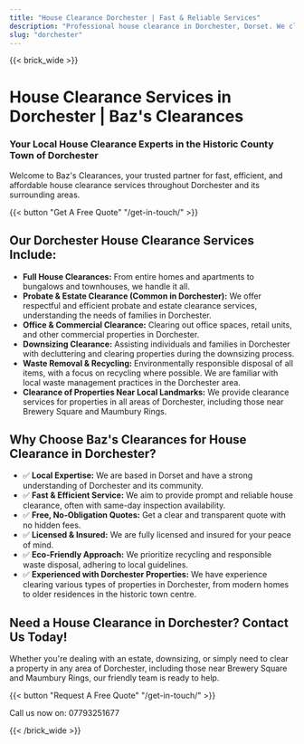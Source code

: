 ```yaml
---
title: "House Clearance Dorchester | Fast & Reliable Services"
description: "Professional house clearance in Dorchester, Dorset. We clear homes near Brewery Square & Maumbury Rings. Free quotes & same-day inspection."
slug: "dorchester"
---
```


{{< brick_wide >}}
# House Clearance Services in Dorchester | Baz's Clearances

### Your Local House Clearance Experts in the Historic County Town of Dorchester

Welcome to Baz's Clearances, your trusted partner for fast, efficient, and affordable house clearance services throughout Dorchester and its surrounding areas.

{{< button "Get A Free Quote" "/get-in-touch/" >}}

## Our Dorchester House Clearance Services Include:

* **Full House Clearances:** From entire homes and apartments to bungalows and townhouses, we handle it all.
* **Probate & Estate Clearance (Common in Dorchester):** We offer respectful and efficient probate and estate clearance services, understanding the needs of families in Dorchester.
* **Office & Commercial Clearance:** Clearing out office spaces, retail units, and other commercial properties in Dorchester.
* **Downsizing Clearance:** Assisting individuals and families in Dorchester with decluttering and clearing properties during the downsizing process.
* **Waste Removal & Recycling:** Environmentally responsible disposal of all items, with a focus on recycling where possible. We are familiar with local waste management practices in the Dorchester area.
* **Clearance of Properties Near Local Landmarks:** We provide clearance services for properties in all areas of Dorchester, including those near Brewery Square and Maumbury Rings.

## Why Choose Baz's Clearances for House Clearance in Dorchester?

* ✅ **Local Expertise:** We are based in Dorset and have a strong understanding of Dorchester and its community.
* ✅ **Fast & Efficient Service:** We aim to provide prompt and reliable house clearance, often with same-day inspection availability.
* ✅ **Free, No-Obligation Quotes:** Get a clear and transparent quote with no hidden fees.
* ✅ **Licensed & Insured:** We are fully licensed and insured for your peace of mind.
* ✅ **Eco-Friendly Approach:** We prioritize recycling and responsible waste disposal, adhering to local guidelines.
* ✅ **Experienced with Dorchester Properties:** We have experience clearing various types of properties in Dorchester, from modern homes to older residences in the historic town centre.

## Need a House Clearance in Dorchester? Contact Us Today!

Whether you're dealing with an estate, downsizing, or simply need to clear a property in any area of Dorchester, including those near Brewery Square and Maumbury Rings, our friendly team is ready to help.

{{< button "Request A Free Quote" "/get-in-touch/" >}}

Call us now on: 07793251677

{{< /brick_wide >}}
